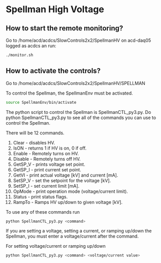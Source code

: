 # Spellman High Voltage

## How to start the remote monitoring?
Go to /home/acd/acdcs/SlowControls2x2/SpellmanHV on acd-daq05 logged as acdcs an run:

```bash
./monitor.sh
```

## How to activate the controls?

Go to /home/acd/acdcs/SlowControls2x2/SpellmanHV/SPELLMAN

To control the Spellman, the SpellmanEnv must be activated. 
```bash
source SpellmanEnv/bin/activate
```

The python script to control the Spellman is SpellmanCTL_py3.py. Do python SpellmanCTL_py3.py to see all of the commands you can use to control the Spellman.

There will be 12 commands.

  1. Clear - disables HV.
  2. IsON - returns 1 if HV is on, 0 if off.
  3. Enable - Remotely turns on HV.
  4. Disable - Remotely turns off HV.
  5. GetSP_V - prints voltage set point.
  6. GetSP_I - print current set point.
  7. GetVI - print actual voltage [kV] and current [mA].
  8. SetSP_V - set the setpoint for the voltage [kV].
  9. SetSP_I - set current limit [mA].
  10. OpMode - print operation mode (voltage/current limit).
  11. Status - print status flags.
  12. RampTo - Ramps HV up/down to given voltage [kV].

To use any of these commands run

```bash
python SpellmanCTL_py3.py <command>
```
If you are setting a voltage, setting a current, or ramping up/down the Spellman, you must enter a voltage/current after the command.

For setting voltage/current or ramping up/down
```bash
python SpellmanCTL_py3.py <command> <voltage/current value>
```
